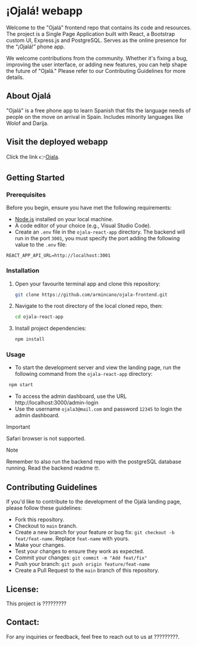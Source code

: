 # ¡Ojalá! webapp

Welcome to the "Ojalá" frontend repo that contains its code and resources.
The project is a Single Page Application built with React, a Bootstrap custom UI, Express.js and PostgreSQL.
Serves as the online presence for the “¡Ojalá!” phone app.

We welcome contributions from the community. Whether it's fixing a bug, improving the user interface, or adding new features, you can help shape the future of "Ojalá." Please refer to our Contributing Guidelines for more details.

## About Ojalá

"Ojalá" is a free phone app to learn Spanish that fits the language needs of people on the move on arrival in Spain. Includes minority languages like Wolof and Darija.

## Visit the deployed webapp
Click the link 👉[Ojala](https://ojala.migracode.org/).

## Getting Started

### Prerequisites

Before you begin, ensure you have met the following requirements:

- [Node.js](https://nodejs.org/) installed on your local machine.
- A code editor of your choice (e.g., Visual Studio Code).
- Create an `.env` file in the `ojala-react-app` directory. The backend will run in the port `3001`, you must specify the port adding the following value to the `.env` file:
```env
REACT_APP_API_URL=http://localhost:3001
```

### Installation

1. Open your favourite terminal app and clone this repository:
   ```bash
   git clone https://github.com/armincano/ojala-frontend.git
   ```
2. Navigate to the root directory of the local cloned repo, then:
   ```bash
   cd ojala-react-app
   ```
3. Install project dependencies:
   ```bash
   npm install
   ```

### Usage

- To start the development server and view the landing page, run the following command from the `ojala-react-app` directory:

```bash
 npm start
```
- To access the admin dashboard, use the URL http://localhost:3000/admin-login
- Use the username `ojala3@mail.com` and password `12345` to login the admin dashboard.

> [!IMPORTANT]   
> Safari browser is not supported.

> [!NOTE]   
> Remember to also run the backend repo with the postgreSQL database running. Read the backend readme 🤓.

## Contributing Guidelines

If you'd like to contribute to the development of the Ojalá landing page, please follow these guidelines:

- Fork this repository.
- Checkout to `main` branch.
- Create a new branch for your feature or bug fix: `git checkout -b feat/feat-name`. Replace `feat-name` with yours.
- Make your changes.
- Test your changes to ensure they work as expected.
- Commit your changes: `git commit -m "Add feat/fix"`
- Push your branch: `git push origin feature/feat-name`
- Create a Pull Request to the `main` branch of this repository.

## License:

This project is ?????????

## Contact:

For any inquiries or feedback, feel free to reach out to us at ?????????.
